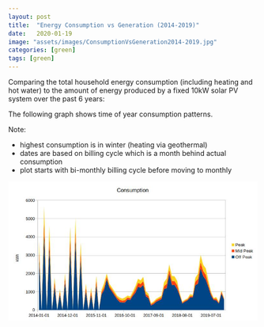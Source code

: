 ```yaml
---
layout: post
title:  "Energy Consumption vs Generation (2014-2019)"
date:   2020-01-19
image: "assets/images/ConsumptionVsGeneration2014-2019.jpg"
categories: [green]
tags: [green]
---
```


Comparing the total household energy consumption (including heating and hot water) to the amount of energy produced by
a fixed 10kW solar PV system over the past 6 years:


The following graph shows time of year consumption patterns.

Note:

+ highest consumption is in winter (heating via geothermal)
+ dates are based on billing cycle which is a month behind actual consumption
+ plot starts with bi-monthly billing cycle before moving to monthly

![image-consumption-pattern](/assets/images/Consumption2014-2019.jpg)
